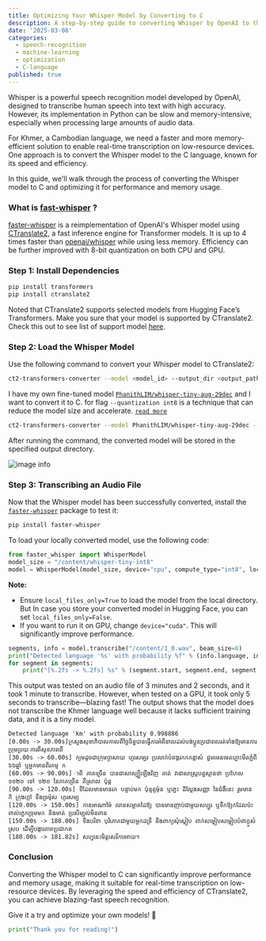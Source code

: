 ```yaml
---
title: Optimizing Your Whisper Model by Converting to C
description: A step-by-step guide to converting Whisper by OpenAI to the C language for faster performance and lower memory usage.
date: '2025-03-08'
categories:
  - speech-recognition
  - machine-learning
  - optimization
  - C-language
published: true
---
```

Whisper is a powerful speech recognition model developed by OpenAI, designed to transcribe human speech into text with high accuracy. However, its implementation in Python can be slow and memory-intensive, especially when processing large amounts of audio data.

For Khmer, a Cambodian language, we need a faster and more memory-efficient solution to enable real-time transcription on low-resource devices. One approach is to convert the Whisper model to the C language, known for its speed and efficiency.

In this guide, we'll walk through the process of converting the Whisper model to C and optimizing it for performance and memory usage.


### What is [fast-whisper](https://github.com/SYSTRAN/faster-whisper.git) ?
[faster-whisper](https://github.com/SYSTRAN/faster-whisper.git) is a reimplementation of OpenAI's Whisper model using [CTranslate2](https://opennmt.net/CTranslate2/index.html#), a fast inference engine for Transformer models. It is up to 4 times faster than [openai/whisper](https://huggingface.co/openai/whisper-tiny) while using less memory. Efficiency can be further improved with 8-bit quantization on both CPU and GPU.

### Step 1: Install Dependencies
```bash
pip install transformers 
pip install ctranslate2
```
Noted that CTranslate2 supports selected models from Hugging Face’s Transformers. Make you sure that your model is supported by CTranslate2. Check this out to see list of support model [here](https://opennmt.net/CTranslate2/guides/transformers.html).

### Step 2: Load the Whisper Model
Use the following command to convert your Whisper model to CTranslate2:
```bash
ct2-transformers-converter --model <model_id> --output_dir <output_path> --copy_files tokenizer_config.json --quantization int8
```
I have my own fine-tuned model [`PhanithLIM/whisper-tiny-aug-29dec`](https://huggingface.co/PhanithLIM/whisper-tiny-aug-29dec) and I want to convert it to C.
for flag `--quantization int8` is a technique that can reduce the model size and accelerate. [`read more`](https://opennmt.net/CTranslate2/quantization.html)
```bash
ct2-transformers-converter --model PhanithLIM/whisper-tiny-aug-29dec --output_dir whisper-tiny-int8 --copy_files tokenizer_config.json --quantization int8
```
After running the command, the converted model will be stored in the specified output directory.

![image info](../../images/c-translate/image1.png)

### Step 3: Transcribing an Audio File
Now that the Whisper model has been successfully converted, install the [`faster-whisper`](https://pypi.org/project/faster-whisper/) package to test it:
```bash
pip install faster-whisper
```
To load your locally converted model, use the following code:
```python
from faster_whisper import WhisperModel
model_size = "/content/whisper-tiny-int8"
model = WhisperModel(model_size, device="cpu", compute_type="int8", local_files_only=True)
```
**Note:** 
- Ensure `local_files_only=True` to load the model from the local directory. But In case you store your converted model in Hugging Face, you can set `local_files_only=False`.
- If you want to run it on GPU, change `device="cuda"`. This will significantly improve performance.

```python
segments, info = model.transcribe("/content/1_0.wav", beam_size=8)
print("Detected language '%s' with probability %f" % (info.language, info.language_probability))
for segment in segments:
    print("[%.2fs -> %.2fs] %s" % (segment.start, segment.end, segment.text))
```

This output was tested on an audio file of 3 minutes and 2 seconds, and it took 1 minute to transcribe. However, when tested on a GPU, it took only 5 seconds to transcribe—blazing fast! The output shows that the model does not transcribe the Khmer language well because it lacks sufficient training data, and it is a tiny model.

```
Detected language 'km' with probability 0.998886
[0.00s -> 30.00s]ក្រសួងសុខាភិបាលកាលពីថ្ងៃចិន្នបានធ្វើការអំពីនាលដល់បង់ប្អូនប្រជាពលរត់ទាំងឱ្យមានការប្រុមប្រយៈការពីសុខភាពពី
[30.00s -> 60.00s] ក្យមដូចជាក្រុមប្ដាសាយ ហូរសម្បរ ប្រលាក់បំពង្ករកកកន្តាស៍ ជួមមេនមេតភ្នោះមីតភ្នំពី ៦៦ឆ្នាំ ឬអ្នកមានពីរកម្ម ក
[60.00s -> 90.00s] ាពី ភាគច្រើន បានជាសាស្ប្បីឡើងវិញ គាត់ វាជាសាស្ត្របន្នស្មានថា ប្រហែល ១១២០ ទៅ ១២០ នៃភាគច្រើន គឺស្រាល ប៉ុន្ត
[90.00s -> 120.00s] ទីដែលមានមានរក បន្ទាប់មក ប៉ុន្មត្មម៉ុន ឬភ្នេះ ដ៏ល្លែងសញ្ញា នៃជំងឺនេះ រួមមាន ក៏ ក្រុងក្ដៅ ទឹងច្រម៉ុស ហូរសម្ប 
[120.00s -> 150.00s] កានអាណាម៉ៃ លានសម្អាតដៃឱ្យ បានមានញាប់ជាមួយសប្បូរ ឬទឹកឱ្យកដែលប៉ះពាល់ភ្នេកច្រុមមក និងមាត់ ប្រសិម្បល់មិនពាន
[150.00s -> 180.00s] ទឹងបរិខា បុរិភោគជាមួយអ្នកដទ្រី នឹងពាក្យសុំស្លៀប ពាក់សម្លៀបសម្លៀបបំពាក្ក្នសំស្រប ដើម្បីបង្ការភាពប្រជាកព
[180.00s -> 181.82s] សប្បនេះមិត្តសេរីការអាយ។
```

### Conclusion
Converting the Whisper model to C can significantly improve performance and memory usage, making it suitable for real-time transcription on low-resource devices. By leveraging the speed and efficiency of CTranslate2, you can achieve blazing-fast speech recognition.

Give it a try and optimize your own models! 🚀
```python
print("Thank you for reading!")
```